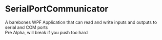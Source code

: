 # SerialPortCommunicator
 A barebones WPF Application that can read and write inputs and outputs to serial and COM ports<br>
 Pre Alpha, will break if you push too hard
